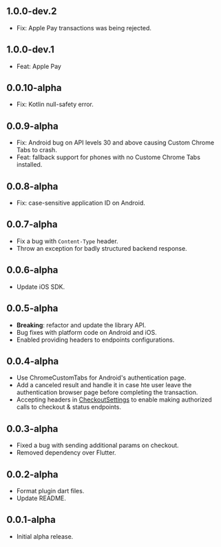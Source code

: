 ## 1.0.0-dev.2

* Fix: Apple Pay transactions was being rejected.
## 1.0.0-dev.1

* Feat: Apple Pay

## 0.0.10-alpha

* Fix: Kotlin null-safety error. 
## 0.0.9-alpha

* Fix: Android bug on API levels 30 and above causing Custom Chrome Tabs to crash.
* Feat: fallback support for phones with no Custome Chrome Tabs installed.
## 0.0.8-alpha

* Fix: case-sensitive application ID on Android.
## 0.0.7-alpha

* Fix a bug with `Content-Type` header.
* Throw an exception for badly structured backend response.

## 0.0.6-alpha

* Update iOS SDK.
## 0.0.5-alpha

* **Breaking**: refactor and update the library API.
* Bug fixes with platform code on Android and iOS.
* Enabled providing headers to endpoints configurations.
## 0.0.4-alpha

* Use ChromeCustomTabs for Android's authentication page.
* Add a canceled result and handle it in case hte user leave the authentication browser page before completing the transaction.
* Accepting headers in [CheckoutSettings](lib/src/models/checkout_settings.dart) to enable making authorized calls to checkout & status endpoints.

## 0.0.3-alpha

* Fixed a bug with sending additional params on checkout.
* Removed dependency over Flutter.
## 0.0.2-alpha

* Format plugin dart files.
* Update README.

## 0.0.1-alpha

* Initial alpha release.
